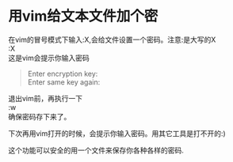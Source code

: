 # 用vim给文本文件加个密
在vim的冒号模式下输入:X,会给文件设置一个密码。注意:是大写的X  
:X  
这是vim会提示你输入密码

>Enter encryption key:  
>Enter same key again:

退出vim前，再执行一下  
:w  
确保密码存下来了。

下次再用vim打开的时候，会提示你输入密码。用其它工具是打不开的:)

这个功能可以安全的用一个文件来保存你各种各样的密码.
